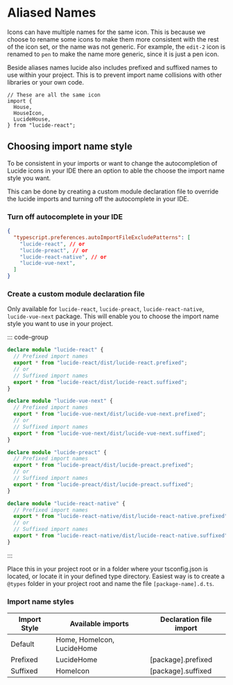 # Aliased Names

Icons can have multiple names for the same icon. This is because we choose to rename some icons to make them more consistent with the rest of the icon set, or the name was not generic. For example, the `edit-2` icon is renamed to `pen` to make the name more generic, since it is just a pen icon.

Beside aliases names lucide also includes prefixed and suffixed names to use within your project. This is to prevent import name collisions with other libraries or your own code.

```tsx
// These are all the same icon
import {
  House,
  HouseIcon,
  LucideHouse,
} from "lucide-react";
```

## Choosing import name style

To be consistent in your imports or want to change the autocompletion of Lucide icons in your IDE there an option to able the choose the import name style you want.

This can be done by creating a custom module declaration file to override the lucide imports and turning off the autocomplete in your IDE.

### Turn off autocomplete in your IDE

```json [.vscode/settings.json]
{
  "typescript.preferences.autoImportFileExcludePatterns": [
    "lucide-react", // or
    "lucide-preact", // or
    "lucide-react-native", // or
    "lucide-vue-next",
  ]
}
```

### Create a custom module declaration file

Only available for `lucide-react`, `lucide-preact`, `lucide-react-native`, `lucide-vue-next` package.
This will enable you to choose the import name style you want to use in your project.

::: code-group

```ts [React]
declare module "lucide-react" {
  // Prefixed import names
  export * from "lucide-react/dist/lucide-react.prefixed";
  // or
  // Suffixed import names
  export * from "lucide-react/dist/lucide-react.suffixed";
}
```

```ts [Vue]
declare module "lucide-vue-next" {
  // Prefixed import names
  export * from "lucide-vue-next/dist/lucide-vue-next.prefixed";
  // or
  // Suffixed import names
  export * from "lucide-vue-next/dist/lucide-vue-next.suffixed";
}
```

```ts [Preact]
declare module "lucide-preact" {
  // Prefixed import names
  export * from "lucide-preact/dist/lucide-preact.prefixed";
  // or
  // Suffixed import names
  export * from "lucide-preact/dist/lucide-preact.suffixed";
}
```

```ts [React Native]
declare module "lucide-react-native" {
  // Prefixed import names
  export * from "lucide-react-native/dist/lucide-react-native.prefixed";
  // or
  // Suffixed import names
  export * from "lucide-react-native/dist/lucide-react-native.suffixed";
}
```

:::

Place this in your project root or in a folder where your tsconfig.json is located, or locate it in your defined type directory.
Easiest way is to create a `@types` folder in your project root and name the file `[package-name].d.ts`.

### Import name styles

| Import Style  | Available imports           | Declaration file import |
| ------------- | --------------------------- | ----------------------- |
| Default       | Home, HomeIcon, LucideHome  |                         |
| Prefixed      | LucideHome                  | [package].prefixed      |
| Suffixed      | HomeIcon                    | [package].suffixed      |
